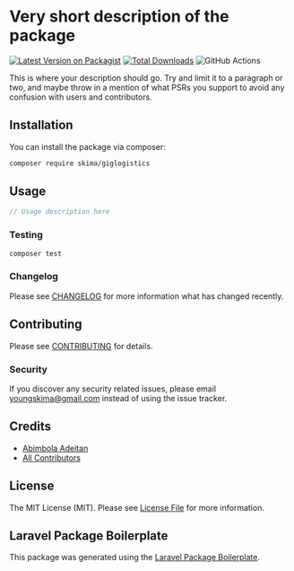 # Very short description of the package

[![Latest Version on Packagist](https://img.shields.io/packagist/v/skima/giglogistics.svg?style=flat-square)](https://packagist.org/packages/skima/giglogistics)
[![Total Downloads](https://img.shields.io/packagist/dt/skima/giglogistics.svg?style=flat-square)](https://packagist.org/packages/skima/giglogistics)
![GitHub Actions](https://github.com/skima/giglogistics/actions/workflows/main.yml/badge.svg)

This is where your description should go. Try and limit it to a paragraph or two, and maybe throw in a mention of what PSRs you support to avoid any confusion with users and contributors.

## Installation

You can install the package via composer:

```bash
composer require skima/giglogistics
```

## Usage

```php
// Usage description here
```

### Testing

```bash
composer test
```

### Changelog

Please see [CHANGELOG](CHANGELOG.md) for more information what has changed recently.

## Contributing

Please see [CONTRIBUTING](CONTRIBUTING.md) for details.

### Security

If you discover any security related issues, please email youngskima@gmail.com instead of using the issue tracker.

## Credits

-   [Abimbola Adeitan](https://github.com/skima)
-   [All Contributors](../../contributors)

## License

The MIT License (MIT). Please see [License File](LICENSE.md) for more information.

## Laravel Package Boilerplate

This package was generated using the [Laravel Package Boilerplate](https://laravelpackageboilerplate.com).
